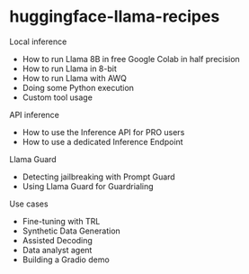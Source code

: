 # huggingface-llama-recipes

Local inference
* How to run Llama 8B in free Google Colab in half precision
* How to run Llama in 8-bit
* How to run Llama with AWQ
* Doing some Python execution
* Custom tool usage

API inference
* How to use the Inference API for PRO users
* How to use a dedicated Inference Endpoint

Llama Guard
* Detecting jailbreaking with Prompt Guard
* Using Llama Guard for Guardrialing

Use cases
* Fine-tuning with TRL
* Synthetic Data Generation
* Assisted Decoding
* Data analyst agent
* Building a Gradio demo 
